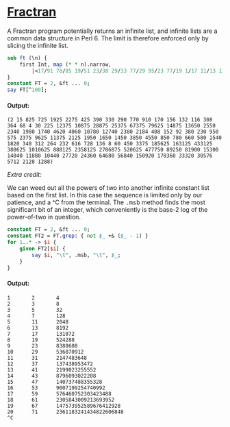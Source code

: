 [1]: http://rosettacode.org/wiki/Fractran

# [Fractran][1]

A Fractran program potentially returns an infinite list, and infinite lists are a common data structure in Perl 6. The limit is therefore enforced only by slicing the infinite list.

```perl
sub ft (\n) {
    first Int, map (* * n).narrow,
        |<17/91 78/85 19/51 23/38 29/33 77/29 95/23 77/19 1/17 11/13 13/11 15/14 15/2 55/1>, 0
} 
constant FT = 2, &ft ... 0;
say FT[^100];
```

#### Output:
```
(2 15 825 725 1925 2275 425 390 330 290 770 910 170 156 132 116 308 364 68 4 30 225 12375 10875 28875 25375 67375 79625 14875 13650 2550 2340 1980 1740 4620 4060 10780 12740 2380 2184 408 152 92 380 230 950 575 2375 9625 11375 2125 1950 1650 1450 3850 4550 850 780 660 580 1540 1820 340 312 264 232 616 728 136 8 60 450 3375 185625 163125 433125 380625 1010625 888125 2358125 2786875 520625 477750 89250 81900 15300 14040 11880 10440 27720 24360 64680 56840 150920 178360 33320 30576 5712 2128 1288)
```


*Extra credit:*



We can weed out all the powers of two into another infinite constant list based on the first list. In this case the sequence is limited only by our patience, and a ^C from the terminal. The <tt>.msb</tt> method finds the most significant bit of an integer, which conveniently is the base-2 log of the power-of-two in question.

```perl
constant FT = 2, &ft ... 0;
constant FT2 = FT.grep: { not $_ +& ($_ - 1) }
for 1..* -> $i {
    given FT2[$i] {
        say $i, "\t", .msb, "\t", $_;
    }
}
```

#### Output:
```
1       2       4
2       3       8
3       5       32
4       7       128
5       11      2048
6       13      8192
7       17      131072
8       19      524288
9       23      8388608
10      29      536870912
11      31      2147483648
12      37      137438953472
13      41      2199023255552
14      43      8796093022208
15      47      140737488355328
16      53      9007199254740992
17      59      576460752303423488
18      61      2305843009213693952
19      67      147573952589676412928
20      71      2361183241434822606848
^C
```